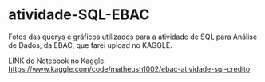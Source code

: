 # atividade-SQL-EBAC
Fotos das querys e gráficos utilizados para a atividade de SQL para Análise de Dados, da EBAC, que farei upload no KAGGLE.

LINK do Notebook no Kaggle: https://www.kaggle.com/code/matheush1002/ebac-atividade-sql-credito
